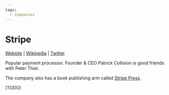 ```yaml
---
tags:
  - Companies
---
```

# Stripe
[Website]() | [Wikipedia]() |  [Twitter]()

Popular payment processor. Founder & CEO Patrick Collision is good friends with Peter Thiel.

The company also has a book publishing arm called [Stripe Press]().

(TODO)